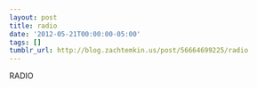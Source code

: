 ```yaml
---
layout: post
title: radio
date: '2012-05-21T00:00:00-05:00'
tags: []
tumblr_url: http://blog.zachtemkin.us/post/56664699225/radio
---
```

RADIO
